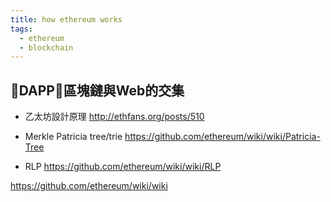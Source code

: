 ```yaml
---
title: how ethereum works
tags:
  - ethereum
  - blockchain
---
```


## DAPP，區塊鏈與Web的交集

* 乙太坊設計原理 http://ethfans.org/posts/510

* Merkle Patricia tree/trie https://github.com/ethereum/wiki/wiki/Patricia-Tree
* RLP https://github.com/ethereum/wiki/wiki/RLP

https://github.com/ethereum/wiki/wiki